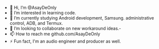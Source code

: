 - 👋 Hi, I’m @AsayDeOnly
- 👀 I’m interested in learning code.
- 🌱 I’m currently studying Android development, Samsung. administrative control, ADB, and Termux.
- 💞️ I’m looking to collaborate on new workaround ideas.-
- 📫 How to reach me github.com/AsayDeOnly
- ⚡ Fun fact, I'm an audio engineer and producer as well.
 

<!---
AsayDeOnly/AsayDeOnly is a ✨ special ✨ repository because its `README.md` (this file) appears on your GitHub profile.
You can click the Preview link to take a look at your changes.
--->
